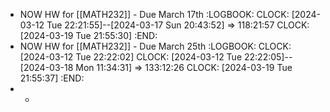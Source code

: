 - NOW HW for [[MATH232]] - Due March 17th
  :LOGBOOK:
  CLOCK: [2024-03-12 Tue 22:21:55]--[2024-03-17 Sun 20:43:52] =>  118:21:57
  CLOCK: [2024-03-19 Tue 21:55:30]
  :END:
- NOW HW for [[MATH232]] - Due March 25th
  :LOGBOOK:
  CLOCK: [2024-03-12 Tue 22:22:02]
  CLOCK: [2024-03-12 Tue 22:22:05]--[2024-03-18 Mon 11:34:31] =>  133:12:26
  CLOCK: [2024-03-19 Tue 21:55:37]
  :END:
-
	-
